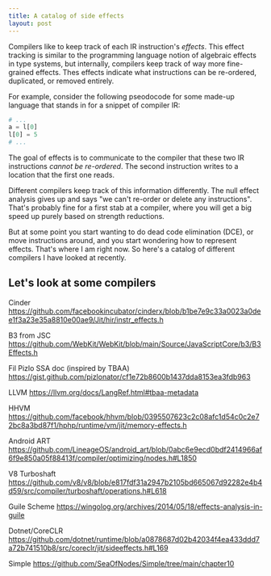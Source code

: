```yaml
---
title: A catalog of side effects
layout: post
---
```


Compilers like to keep track of each IR instruction's *effects*. This effect
tracking is similar to the programming language notion of algebraic effects in
type systems, but internally, compilers keep track of way more fine-grained
effects. Thes effects indicate what instructions can be re-ordered, duplicated,
or removed entirely.

For example, consider the following pseodocode for some made-up language that
stands in for a snippet of compiler IR:

```python
# ...
a = l[0]
l[0] = 5
# ...
```

The goal of effects is to communicate to the compiler that these two IR
instructions *cannot be re-ordered*. The second instruction writes to a
location that the first one reads.

Different compilers keep track of this information differently. The null
effect analysis gives up and says "we can't re-order or delete any
instructions". That's probably fine for a first stab at a compiler, where you
will get a big speed up purely based on strength reductions.

But at some point you start wanting to do dead code elimination (DCE), or move
instructions around, and you start wondering how to represent effects. That's
where I am right now. So here's a catalog of different compilers I have looked
at recently.

## Let's look at some compilers

Cinder
https://github.com/facebookincubator/cinderx/blob/b1be7e9c33a0023a0dee1f3a23e35a8810e00ae9/Jit/hir/instr_effects.h

B3 from JSC
https://github.com/WebKit/WebKit/blob/main/Source/JavaScriptCore/b3/B3Effects.h

Fil Pizlo SSA doc (inspired by TBAA)
https://gist.github.com/pizlonator/cf1e72b8600b1437dda8153ea3fdb963

LLVM
https://llvm.org/docs/LangRef.html#tbaa-metadata

HHVM
https://github.com/facebook/hhvm/blob/0395507623c2c08afc1d54c0c2e72bc8a3bd87f1/hphp/runtime/vm/jit/memory-effects.h

Android ART
https://github.com/LineageOS/android_art/blob/0abc6e9ecd0bdf2414966af6f9e850a05f88413f/compiler/optimizing/nodes.h#L1850

V8 Turboshaft
https://github.com/v8/v8/blob/e817fdf31a2947b2105bd665067d92282e4b4d59/src/compiler/turboshaft/operations.h#L618

Guile Scheme
https://wingolog.org/archives/2014/05/18/effects-analysis-in-guile

Dotnet/CoreCLR
https://github.com/dotnet/runtime/blob/a0878687d02b42034f4ea433ddd7a72b741510b8/src/coreclr/jit/sideeffects.h#L169

Simple
https://github.com/SeaOfNodes/Simple/tree/main/chapter10
